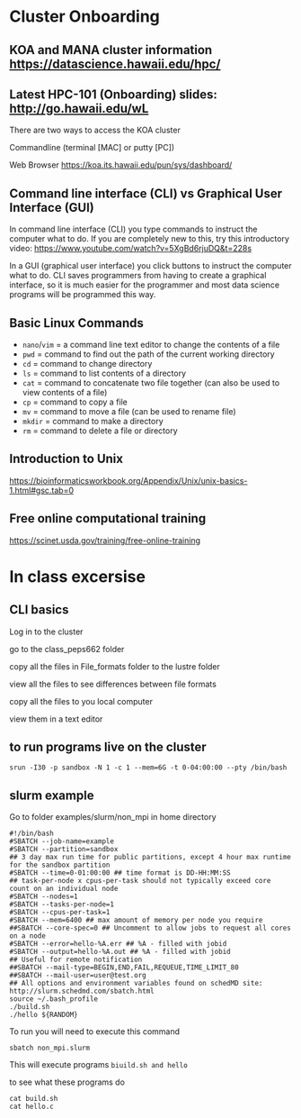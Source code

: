 # Cluster Onboarding

## KOA and MANA cluster information https://datascience.hawaii.edu/hpc/

## Latest HPC-101 (Onboarding) slides: http://go.hawaii.edu/wL

There are two ways to access the KOA cluster

Commandline (terminal [MAC] or putty [PC])

Web Browser https://koa.its.hawaii.edu/pun/sys/dashboard/


## Command line interface (CLI) vs Graphical User Interface (GUI)

In command line interface (CLI) you type commands to instruct the computer what to do. If you are completely new to this, try this introductory video: https://www.youtube.com/watch?v=5XgBd6rjuDQ&t=228s

In a GUI (graphical user interface) you click buttons to instruct the computer what to do. CLI saves programmers from having to create a graphical interface, so it is much easier for the programmer and most data science programs will be programmed this way.

## Basic Linux Commands 

- `nano`/`vim` = a command line text editor to change the contents of a file
- `pwd` = command to find out the path of the current working directory
- `cd` = command to change directory 
- `ls` = command to list contents of a directory
- `cat` = command to concatenate two file together (can also be used to view contents of a file)
- `cp` = command to copy a file
- `mv` = command to move a file (can be used to rename file)
- `mkdir` = command to make a directory
- `rm` = command to delete a file or directory

## Introduction to Unix
https://bioinformaticsworkbook.org/Appendix/Unix/unix-basics-1.html#gsc.tab=0

## Free online computational training
https://scinet.usda.gov/training/free-online-training


# In class excersise 

## CLI basics
Log in to the cluster

go to the class_peps662 folder

copy all the files in File_formats folder to the lustre folder

view all the files to see differences between file formats

copy all the files to you local computer

view them in a text editor

## to run programs live on the cluster
```
srun -I30 -p sandbox -N 1 -c 1 --mem=6G -t 0-04:00:00 --pty /bin/bash

```

## slurm example

Go to folder examples/slurm/non_mpi in home directory

```
#!/bin/bash
#SBATCH --job-name=example
#SBATCH --partition=sandbox
## 3 day max run time for public partitions, except 4 hour max runtime for the sandbox partition
#SBATCH --time=0-01:00:00 ## time format is DD-HH:MM:SS
## task-per-node x cpus-per-task should not typically exceed core count on an individual node
#SBATCH --nodes=1
#SBATCH --tasks-per-node=1
#SBATCH --cpus-per-task=1
#SBATCH --mem=6400 ## max amount of memory per node you require
##SBATCH --core-spec=0 ## Uncomment to allow jobs to request all cores on a node    
#SBATCH --error=hello-%A.err ## %A - filled with jobid
#SBATCH --output=hello-%A.out ## %A - filled with jobid
## Useful for remote notification
##SBATCH --mail-type=BEGIN,END,FAIL,REQUEUE,TIME_LIMIT_80
##SBATCH --mail-user=user@test.org
## All options and environment variables found on schedMD site: http://slurm.schedmd.com/sbatch.html
source ~/.bash_profile
./build.sh
./hello ${RANDOM}
```

To run you will need to execute this command

```
sbatch non_mpi.slurm
```

This will execute programs ``` biuild.sh and hello ```

to see what these programs do 

``` 
cat build.sh
cat hello.c
```